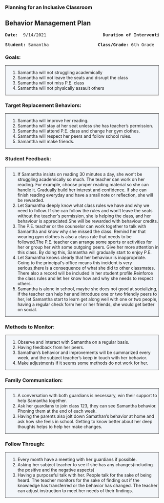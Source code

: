 ### Planning for an Inclusive Classroom

## Behavior Management Plan
<pre>
<b>Date:</b>  9/14/2021      	             <b>Duration of Intervention:</b>  Approx. 3 months

<b>Student:</b> Samantha                   <b>Class/Grade:</b> 6th Grade
</pre>

### Goals:
<ol style="border:1px solid #333;padding:14px 0 14px 40px;background-color:#f3f6fa;">
<li>Samantha  will not struggling academically</li>
<li>Samantha  will not leave the seats and disrupt the class</li>
<li>Samantha  will not miss P.E. class</li>
<li>Samantha  will not physically assault others</li>
</ol>




### Target Replacement Behaviors: 
<ol style="border:1px solid #333;padding:14px 0 14px 40px;background-color:#f3f6fa;">
<li>Samantha will improve her reading.</li>
<li>Samantha will stay at her seat unless she has teacher’s permission.</li>
<li>Samantha will attend P.E. class and change her gym clothes.</li>
<li>Samantha will respect her peers and follow school rules.</li>
<li>Samantha will make friends.</li>
</ol>




### Student Feedback: 
<ol style="border:1px solid #333;padding:14px 0 14px 40px;background-color:#f3f6fa;">
<li>If Samantha insists on reading 30 minutes a day, she won’t be struggling academically so much. The teacher can work on her reading. For example, choose proper reading material so she can handle it. Gradually build her interest and confidence. If she can finish reading everyday and have a small note or reflection, she will be rewarded.</li>
<li>Let Samantha deeply know what class rules we have and why we need to follow. If she can follow the rules and won’t leave the seats without the teacher's permission, she is helping the class, and her behaviour is appreciated.She will be rewarded with behaviour credits.</li>
<li>The P.E. teacher or the counselor can work together to talk with Samantha and know why she missed the class. Remind her that wearing gym clothes is also a class rule that needs to be followed.The P.E. teacher can arrange some sports or activities for her or group her with some outgoing peers. Give her more attention in this class. By doing this, Samantha will gradually start to enjoy P.E.</li>
<li>Let Samantha knows clearly that her behaviour is inappropriate. Going to the principal's office means this incident is very serious,there is a consequence of  what she did to other classmates. There also a record will be included in her student profile.Reinforce the class rules and let her know how and why she needs to respect others.</li>
<li>Samantha is alone in school, maybe she does not good at socializing, if the teacher can help her and introduce one or two friendly peers to her, let Samantha start to learn get along well with one or two people, having a regular check form her or her friends, she would get better on social.</li>
</ol>




### Methods to Monitor:
<ol style="border:1px solid #333;padding:14px 0 14px 40px;background-color:#f3f6fa;">
<li>Observe and interact with Samantha on a regular basis.</li>
<li>Having feedback from her peers.</li>
<li>Samathan’s  behavior and improvements will be summarized every week, and the subject teacher’s keep in touch with her behavior.</li>
<li>Make adjustments if it seems some methods do not work for her.</li>
</ol>

### Family Communication: 
<ol style="border:1px solid #333;padding:14px 0 14px 40px;background-color:#f3f6fa;">
<li>A conversation with both guardians is necessary, win their support to help Samantha together.</li>
<li>Ask her guardians to join class 123, they can see Samantha behavior. Phoning them at the end of each week. </li>
<li>Having the parents also jolt down Samathan’s behavior at home and ask how she feels in school. Getting to know better about her deep thoughts helps to help her make changes.</li>
</ol>



### Follow Through: 
<ol style="border:1px solid #333;padding:14px 0 14px 40px;background-color:#f3f6fa;">
<li>Every month have a meeting with her guardians if possible.</li>
<li>Asking her subject teacher to see if she has any changes(including the positive and the negative aspects)</li>
<li>Having a purposeful talk with her. People talk for the sake of being heard. The teacher monitors for the sake of finding out if the knowledge has transferred or the behavior has changed. The teacher can adjust instruction to meet her needs of their findings. </li>
</ol>



